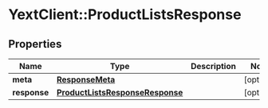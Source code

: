 # YextClient::ProductListsResponse

## Properties
Name | Type | Description | Notes
------------ | ------------- | ------------- | -------------
**meta** | [**ResponseMeta**](ResponseMeta.md) |  | [optional] 
**response** | [**ProductListsResponseResponse**](ProductListsResponseResponse.md) |  | [optional] 


